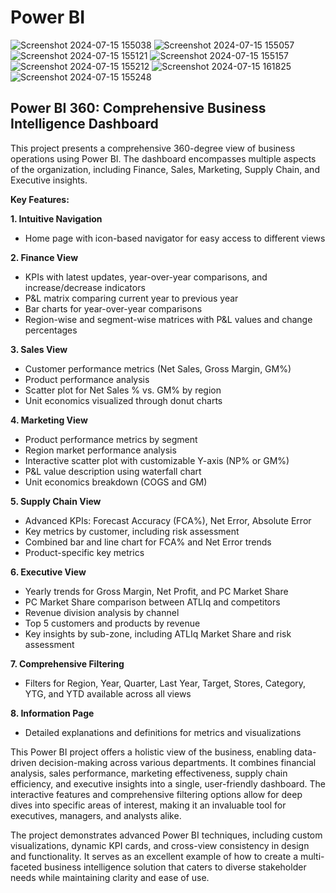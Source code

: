 # Power BI
![Screenshot 2024-07-15 155038](https://github.com/user-attachments/assets/4a4dc64b-1bc1-48e7-b2ad-56676f3877ae)
![Screenshot 2024-07-15 155057](https://github.com/user-attachments/assets/47674a1f-b7ab-47ea-9bfc-b858bf003a69)
![Screenshot 2024-07-15 155121](https://github.com/user-attachments/assets/37167072-cc3e-41a2-9138-ad7700203538)
![Screenshot 2024-07-15 155157](https://github.com/user-attachments/assets/67ebc937-5441-4882-95a8-8f9db72e1146)
![Screenshot 2024-07-15 155212](https://github.com/user-attachments/assets/ac2db02f-126b-4e51-9230-3226c48b6832)
![Screenshot 2024-07-15 161825](https://github.com/user-attachments/assets/45e95286-ac99-45a0-b9bd-373c5cef0b16)
![Screenshot 2024-07-15 155248](https://github.com/user-attachments/assets/606ce783-b405-4f28-91b3-4f78a4e92f4d)

## Power BI 360: Comprehensive Business Intelligence Dashboard

This project presents a comprehensive 360-degree view of business operations using Power BI. The dashboard encompasses multiple aspects of the organization, including Finance, Sales, Marketing, Supply Chain, and Executive insights.

**Key Features:**

**1. Intuitive Navigation**
- Home page with icon-based navigator for easy access to different views

**2. Finance View**
- KPIs with latest updates, year-over-year comparisons, and increase/decrease indicators
- P&L matrix comparing current year to previous year
- Bar charts for year-over-year comparisons
- Region-wise and segment-wise matrices with P&L values and change percentages

**3. Sales View**
- Customer performance metrics (Net Sales, Gross Margin, GM%)
- Product performance analysis
- Scatter plot for Net Sales % vs. GM% by region
- Unit economics visualized through donut charts

**4. Marketing View**
- Product performance metrics by segment
- Region market performance analysis
- Interactive scatter plot with customizable Y-axis (NP% or GM%)
- P&L value description using waterfall chart
- Unit economics breakdown (COGS and GM)

**5. Supply Chain View**
- Advanced KPIs: Forecast Accuracy (FCA%), Net Error, Absolute Error
- Key metrics by customer, including risk assessment
- Combined bar and line chart for FCA% and Net Error trends
- Product-specific key metrics

**6. Executive View**
- Yearly trends for Gross Margin, Net Profit, and PC Market Share
- PC Market Share comparison between ATLIq and competitors
- Revenue division analysis by channel
- Top 5 customers and products by revenue
- Key insights by sub-zone, including ATLIq Market Share and risk assessment

**7. Comprehensive Filtering**
- Filters for Region, Year, Quarter, Last Year, Target, Stores, Category, YTG, and YTD available across all views

**8. Information Page**
- Detailed explanations and definitions for metrics and visualizations

This Power BI project offers a holistic view of the business, enabling data-driven decision-making across various departments. It combines financial analysis, sales performance, marketing effectiveness, supply chain efficiency, and executive insights into a single, user-friendly dashboard. The interactive features and comprehensive filtering options allow for deep dives into specific areas of interest, making it an invaluable tool for executives, managers, and analysts alike.

The project demonstrates advanced Power BI techniques, including custom visualizations, dynamic KPI cards, and cross-view consistency in design and functionality. It serves as an excellent example of how to create a multi-faceted business intelligence solution that caters to diverse stakeholder needs while maintaining clarity and ease of use.
